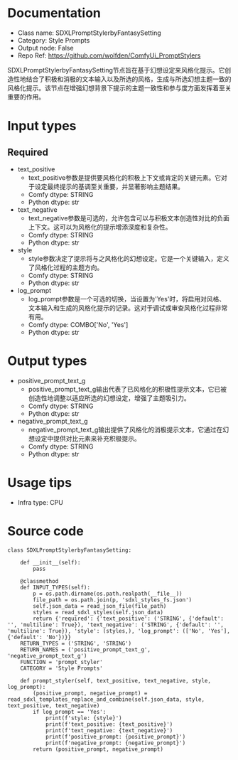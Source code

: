 # Documentation
- Class name: SDXLPromptStylerbyFantasySetting
- Category: Style Prompts
- Output node: False
- Repo Ref: https://github.com/wolfden/ComfyUi_PromptStylers

SDXLPromptStylerbyFantasySetting节点旨在基于幻想设定来风格化提示。它创造性地结合了积极和消极的文本输入以及所选的风格，生成与所选幻想主题一致的风格化提示。该节点在增强幻想背景下提示的主题一致性和参与度方面发挥着至关重要的作用。

# Input types
## Required
- text_positive
    - text_positive参数是提供要风格化的积极上下文或肯定的关键元素。它对于设定最终提示的基调至关重要，并显著影响主题结果。
    - Comfy dtype: STRING
    - Python dtype: str
- text_negative
    - text_negative参数是可选的，允许包含可以与积极文本创造性对比的负面上下文。这可以为风格化的提示增添深度和复杂性。
    - Comfy dtype: STRING
    - Python dtype: str
- style
    - style参数决定了提示将与之风格化的幻想设定。它是一个关键输入，定义了风格化过程的主题方向。
    - Comfy dtype: STRING
    - Python dtype: str
- log_prompt
    - log_prompt参数是一个可选的切换，当设置为'Yes'时，将启用对风格、文本输入和生成的风格化提示的记录。这对于调试或审查风格化过程非常有用。
    - Comfy dtype: COMBO['No', 'Yes']
    - Python dtype: str

# Output types
- positive_prompt_text_g
    - positive_prompt_text_g输出代表了已风格化的积极性提示文本，它已被创造性地调整以适应所选的幻想设定，增强了主题吸引力。
    - Comfy dtype: STRING
    - Python dtype: str
- negative_prompt_text_g
    - negative_prompt_text_g输出提供了风格化的消极提示文本，它通过在幻想设定中提供对比元素来补充积极提示。
    - Comfy dtype: STRING
    - Python dtype: str

# Usage tips
- Infra type: CPU

# Source code
```
class SDXLPromptStylerbyFantasySetting:

    def __init__(self):
        pass

    @classmethod
    def INPUT_TYPES(self):
        p = os.path.dirname(os.path.realpath(__file__))
        file_path = os.path.join(p, 'sdxl_styles_fs.json')
        self.json_data = read_json_file(file_path)
        styles = read_sdxl_styles(self.json_data)
        return {'required': {'text_positive': ('STRING', {'default': '', 'multiline': True}), 'text_negative': ('STRING', {'default': '', 'multiline': True}), 'style': (styles,), 'log_prompt': (['No', 'Yes'], {'default': 'No'})}}
    RETURN_TYPES = ('STRING', 'STRING')
    RETURN_NAMES = ('positive_prompt_text_g', 'negative_prompt_text_g')
    FUNCTION = 'prompt_styler'
    CATEGORY = 'Style Prompts'

    def prompt_styler(self, text_positive, text_negative, style, log_prompt):
        (positive_prompt, negative_prompt) = read_sdxl_templates_replace_and_combine(self.json_data, style, text_positive, text_negative)
        if log_prompt == 'Yes':
            print(f'style: {style}')
            print(f'text_positive: {text_positive}')
            print(f'text_negative: {text_negative}')
            print(f'positive_prompt: {positive_prompt}')
            print(f'negative_prompt: {negative_prompt}')
        return (positive_prompt, negative_prompt)
```